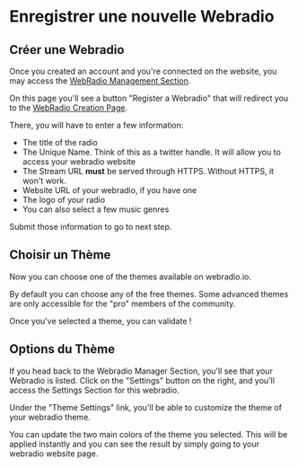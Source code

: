 # Enregistrer une nouvelle Webradio

## Créer une Webradio
Once you created an account and you're connected on the website, you may access the [WebRadio Management Section](/my/radio).

On this page you'll see a button "Register a Webradio" that will redirect you to the [WebRadio Creation Page](/my/radio/create).

There, you will have to enter a few information:

- The title of the radio
- The Unique Name. Think of this as a twitter handle. It will allow you to access your webradio website
- The Stream URL **must** be served through HTTPS. Without HTTPS, it won't work.
- Website URL of your webradio, if you have one
- The logo of your radio
- You can also select a few music genres

Submit those information to go to next step.

## Choisir un Thème
Now you can choose one of the themes available on webradio.io.

By default you can choose any of the free themes. Some advanced themes are only accessible for the "pro" members of the community.

Once you've selected a theme, you can validate !

## Options du Thème

If you head back to the Webradio Manager Section, you'll see that your Webradio is listed. Click on the "Settings" button on the right, and you'll access the Settings Section for this webradio.

Under the "Theme Settings" link, you'll be able to customize the theme of your webradio theme.

You can update the two main colors of the theme you selected. This will be applied instantly and you can see the result by simply going to your webradio website page.

